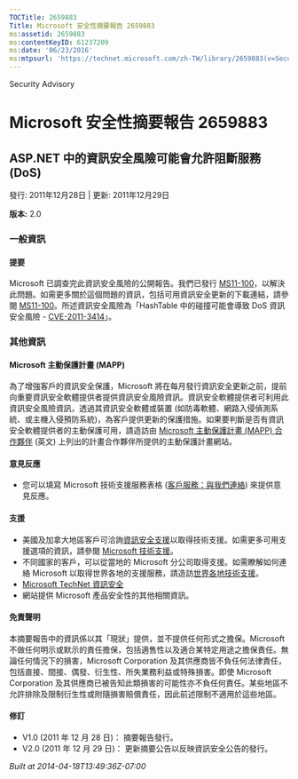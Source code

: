 ```yaml
---
TOCTitle: 2659883
Title: Microsoft 安全性摘要報告 2659883
ms:assetid: 2659883
ms:contentKeyID: 61237209
ms:date: '06/23/2016'
ms:mtpsurl: 'https://technet.microsoft.com/zh-TW/library/2659883(v=Security.10)'
---
```


Security Advisory

Microsoft 安全性摘要報告 2659883
================================

ASP.NET 中的資訊安全風險可能會允許阻斷服務 (DoS)
------------------------------------------------

發行: 2011年12月28日 | 更新: 2011年12月29日

**版本:** 2.0

### 一般資訊

#### 提要

Microsoft 已調查完此資訊安全風險的公開報告。我們已發行 [MS11-100](http://technet.microsoft.com/zh-tw/security/bulletin/ms11-100.mspx)，以解決此問題。如需更多關於這個問題的資訊，包括可用資訊安全更新的下載連結，請參閱 [MS11-100](http://go.microsoft.com/fwlink/?linkid=232432)。所述資訊安全風險為「HashTable 中的碰撞可能會導致 DoS 資訊安全風險 - [CVE-2011-3414](http://www.cve.mitre.org/cgi-bin/cvename.cgi?name=cve-2011-3414)」。

### 其他資訊

#### Microsoft 主動保護計畫 (MAPP)

為了增強客戶的資訊安全保護，Microsoft 將在每月發行資訊安全更新之前，提前向重要資訊安全軟體提供者提供資訊安全風險資訊。資訊安全軟體提供者可利用此資訊安全風險資訊，透過其資訊安全軟體或裝置 (如防毒軟體、網路入侵偵測系統、或主機入侵預防系統)，為客戶提供更新的保護措施。如果要判斷是否有資訊安全軟體提供者的主動保護可用，請造訪由 [Microsoft 主動保護計畫 (MAPP) 合作夥伴](http://www.microsoft.com/security/msrc/collaboration/mapp.aspx) (英文) 上列出的計畫合作夥伴所提供的主動保護計畫網站。

#### 意見反應

-   您可以填寫 Microsoft 技術支援服務表格 ([客戶服務：與我們連絡](https://support.microsoft.com/common/survey.aspx?scid=sw;en;1257&showpage=1&ws=technet&sd=tech)) 來提供意見反應。

#### 支援

-   美國及加拿大地區客戶可洽詢[資訊安全支援](https://consumersecuritysupport.microsoft.com/default.aspx?mkt=zh-tw&st=1&wfxredirect=1)以取得技術支援。如需更多可用支援選項的資訊，請參閱 [Microsoft 技術支援](http://support.microsoft.com/?ln=zh-tw)。
-   不同國家的客戶，可以從當地的 Microsoft 分公司取得支援。如需瞭解如何連絡 Microsoft 以取得世界各地的支援服務，請造訪[世界各地技術支援](http://support.microsoft.com/common/international.aspx)。
-   [Microsoft TechNet 資訊安全](http://technet.microsoft.com/zh-tw/security/default.aspx)
-   網站提供 Microsoft 產品安全性的其他相關資訊。

#### 免責聲明

本摘要報告中的資訊係以其「現狀」提供，並不提供任何形式之擔保。Microsoft 不做任何明示或默示的責任擔保，包括適售性以及適合某特定用途之擔保責任。無論任何情況下的損害，Microsoft Corporation 及其供應商皆不負任何法律責任，包括直接、間接、偶發、衍生性、所失業務利益或特殊損害。即使 Microsoft Corporation 及其供應商已被告知此類損害的可能性亦不負任何責任。某些地區不允許排除及限制衍生性或附隨損害賠償責任，因此前述限制不適用於這些地區。

#### 修訂

-   V1.0 (2011 年 12 月 28 日)： 摘要報告發行。
-   V2.0 (2011 年 12 月 29 日)： 更新摘要公告以反映資訊安全公告的發行。

*Built at 2014-04-18T13:49:36Z-07:00*
